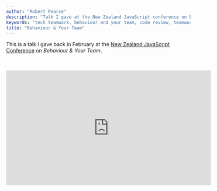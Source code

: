 ```yaml
---
author: "Robert Pearce"
description: "Talk I gave at the New Zealand JavaScript conference on Behaviour & Your Team"
keywords: "tech teamwork, behaviour and your team, code review, teamwork, nzjscon"
title: "Behaviour & Your Team"
---
```


This is a talk I gave back in February at the [New Zealand JavaScript
Conference](http://conference.javascript.org.nz/) on _Behaviour & Your Team_.

<iframe
  allowfullscreen
  frameborder="0"
  height="315"
  loading="lazy"
  src="https://www.youtube.com/embed/tkdT41EMzbc"
  width="560"
  style="margin-top:2rem;"
></iframe>
